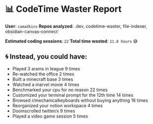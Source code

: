 # 📊 CodeTime Waster Report

**User**: `camadkins`
**Repos analyzed**: .dev, codetime-waster, file-indexer, obsidian-canvas-connect`

**Estimated coding sessions**: `22`
**Total time wasted**: `11.0 hours` 😅

## 🌀 Instead, you could have:

- Played 3 arams in league 9 times
- Re-watched the office 2 times
- Built a minecraft base 3 times
- Watched a marvel movie 4 times
- Benchmarked your cpu for no reason 22 times
- Customized your terminal prompt for the 12th time 14 times
- Browsed r/mechanicalkeyboards without buying anything 16 times
- Reorganized your notion workspace 4 times
- Doomscrolled twitter/x 9 times
- Played a video game session 5 times

